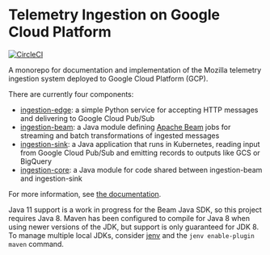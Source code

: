# Telemetry Ingestion on Google Cloud Platform

[![CircleCI](https://circleci.com/gh/mozilla/gcp-ingestion.svg?style=svg&circle-token=d98a470269580907d5c6d74d0e67612834a21be7)](https://circleci.com/gh/mozilla/gcp-ingestion)

A monorepo for documentation and implementation of the Mozilla telemetry
ingestion system deployed to Google Cloud Platform (GCP).

There are currently four components:

- [ingestion-edge](ingestion-edge): a simple Python service for accepting HTTP
  messages and delivering to Google Cloud Pub/Sub
- [ingestion-beam](ingestion-beam): a Java module defining
  [Apache Beam](https://beam.apache.org/) jobs for streaming and batch
  transformations of ingested messages
- [ingestion-sink](ingestion-sink): a Java application that runs
  in Kubernetes, reading input from Google Cloud Pub/Sub and emitting
  records to outputs like GCS or BigQuery
- [ingestion-core](ingestion-core): a Java module for code shared between
  ingestion-beam and ingestion-sink

For more information, see [the documentation](https://mozilla.github.io/gcp-ingestion).

Java 11 support is a work in progress for the Beam Java SDK, so this project requires
Java 8. Maven has been configured to compile for Java 8 when using newer versions of the
JDK, but support is only guaranteed for JDK 8.
To manage multiple local JDKs, consider [jenv](https://www.jenv.be/) and the
`jenv enable-plugin maven` command.
